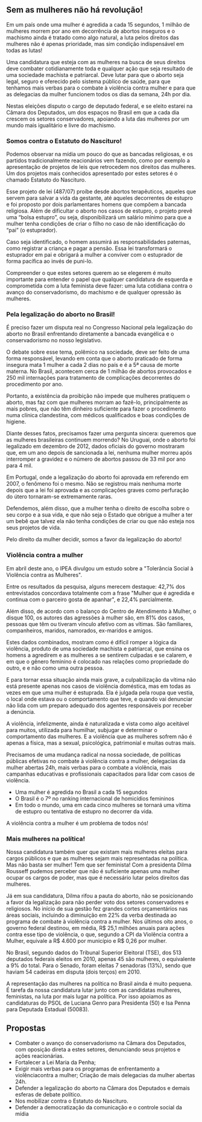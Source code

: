 ## Sem as mulheres não há revolução!

Em um país onde uma mulher é agredida a cada 15 segundos, 1 milhão de mulheres morrem por ano em decorrência de abortos inseguros e o machismo ainda é tratado como algo natural, a luta pelos direitos das mulheres não é apenas prioridade, mas sim condição indispensável em todas as lutas!

Uma candidatura que esteja com as mulheres na busca de seus direitos deve combater cotidianamente toda e qualquer ação que seja resultado de uma sociedade machista e patriarcal.
Deve lutar para que o aborto seja legal, seguro e oferecido pelo sistema público de saúde, para que tenhamos mais verbas para o combate à violência contra mulher e para que as delegacias da mulher funcionem todos os dias da semana, 24h por dia.

Nestas eleições disputo o cargo de deputado federal, e se eleito estarei na Câmara dos Deputados, um dos espaços no Brasil em que a cada dia crescem os setores conservadores, apoiando a luta das mulheres por um mundo mais igualitário e livre do machismo.

### Somos contra o Estatuto do Nascituro!

Podemos observar na mídia um pouco do que as bancadas religiosas, e os partidos tradicionalmente reacionários vem fazendo, como por exemplo a apresentação de projetos de leis que retrocedem nos direitos das mulheres. Um dos projetos mais conhecidos apresentado por estes setores é o chamado Estatuto do Nascituro.

Esse projeto de lei (487/07) proíbe desde abortos terapêuticos, aqueles que servem para salvar a vida da gestante, até aqueles decorrentes de estupro e foi proposto por dois parlamentares homens que compõem a bancada religiosa. Além de dificultar o aborto nos casos de estupro, o projeto prevê uma “bolsa estupro”, ou seja, disponibilizará um salário mínimo para que a mulher tenha condições de criar o filho no caso de não identificação do “pai” (o estuprador).

Caso seja identificado, o homem assumirá as responsabilidades paternas, como registrar a criança e pagar a pensão. Essa lei transformará o estuprador em pai e obrigará a mulher a conviver com o estuprador de forma pacífica ao invés de puni-lo.

Compreender o que estes setores querem ao se elegerem é muito importante para entender o papel que qualquer candidatura de esquerda e comprometida com a luta feminista deve fazer: uma luta cotidiana contra o avanço do conservadorismo, do machismo e de qualquer opressão às mulheres.

### Pela legalização do aborto no Brasil!

É preciso fazer um disputa real no Congresso Nacional pela legalização do aborto no Brasil enfrentando diretamente a bancada evangélica e o conservadorismo no nosso legislativo.

O debate sobre esse tema, polêmico na sociedade, deve ser feito de uma forma responsável, levando em conta que o aborto praticado de forma insegura mata 1 mulher a cada 2 dias no país e é a 5ª causa de morte materna. No Brasil, acontecem cerca de 1 milhão de abortos provocados e 250 mil internações para tratamento de complicações decorrentes do procedimento por ano.

Portanto, a existência da proibição não impede que mulheres pratiquem o aborto, mas faz com que mulheres morram ao fazê-lo, principalmente as mais pobres, que não têm dinheiro suficiente para fazer o procedimento numa clínica clandestina, com médicos qualificados e boas condições de higiene.

Diante desses fatos, precisamos fazer uma pergunta sincera: queremos que as mulheres brasileiras continuem morrendo? No Uruguai, onde o aborto foi legalizado em dezembro de 2012, dados oficiais do governo mostraram que, em um ano depois de sancionada a lei, nenhuma mulher morreu após interromper a gravidez e o número de abortos passou de 33 mil por ano para 4 mil.

Em Portugal, onde a legalização do aborto foi aprovada em referendo em 2007, o fenômeno foi o mesmo. Não se registrou mais nenhuma morte depois que a lei foi aprovada e as complicações graves como perfuração do útero tornaram-se extremamente raras.

Defendemos, além disso, que a mulher tenha o direito de escolha sobre o seu corpo e a sua vida, e que não seja o Estado que obrigue a mulher a ter um bebê que talvez ela não tenha condições de criar ou que não esteja nos seus projetos de vida.

Pelo direito da mulher decidir, somos a favor da legalização do aborto!

### Violência contra a mulher

Em abril deste ano, o IPEA divulgou um estudo sobre a "Tolerância Social à Violência contra as Mulheres".

Entre os resultados da pesquisa, alguns merecem destaque: 42,7% dos entrevistados concordava totalmente com a frase "Mulher que é agredida e continua com o parceiro gosta de apanhar", e 22,4% parcialmente.

Além disso, de acordo com o balanço do Centro de Atendimento à Mulher, o disque 100, os autores das agressões à mulher são, em 81% dos casos, pessoas que têm ou tiveram vínculo afetivo com as vítimas. São familiares, companheiros, maridos, namorados, ex-maridos e amigos.

Estes dados combinados, mostram como é difícil romper a lógica da violência, produto de uma sociedade machista e patriarcal, que ensina os homens a agredirem e as mulheres a se sentirem culpadas e se calarem, e em que o gênero feminino é colocado nas relações como propriedade do outro, e e não como uma outra pessoa.

E para tornar essa situação ainda mais grave, a culpabilização da vítima não está presente apenas nos casos de violência doméstica, mas em todas as vezes em que uma mulher é estuprada. Ela é julgada pela roupa que vestia, o local onde estava ou o comportamento que teve, e quando vai denunciar não lida com um preparo adequado dos agentes responsáveis por receber a denúncia.

A violência, infelizmente, ainda é naturalizada e vista como algo aceitável para muitos, utilizada para humilhar, subjugar e determinar o comportamento das mulheres. E a violência que as mulheres sofrem não é apenas a física, mas a sexual, psicológica, patrimonial e muitas outras mais.

Precisamos de uma mudança radical na nossa sociedade, de políticas públicas efetivas no combate à violência contra a mulher, delegacias da mulher abertas 24h, mais verbas para o combate a violência, mais campanhas educativas e profissionais capacitados para lidar com casos de violência.

 * Uma mulher é agredida no Brasil a cada 15 segundos
 * O Brasil é o 7º no ranking internacional de homicídios femininos
 * Em todo o mundo, uma em cada cinco mulheres se tornará uma vítima de estupro ou tentativa de estupro no decorrer da vida.

A violência contra a mulher é um problema de todos nós!

### Mais mulheres na política!

Nossa candidatura também quer que existam mais mulheres eleitas para cargos públicos e que as mulheres sejam mais representadas na política. Mas não basta ser mulher! Tem que ser feminista!
Com a presidenta Dilma Rousseff pudemos perceber que não é suficiente apenas uma mulher ocupar os cargos de poder, mas que é necessário lutar pelos direitos das mulheres.

Já em sua candidatura, Dilma rifou a pauta do aborto, não se posicionando a favor da legalização para não perder voto dos setores conservadores e religiosos. No início de sua gestão fez grandes cortes orçamentários nas áreas sociais, incluindo a diminuição em 22% da verba destinada ao programa de combate à violência contra a mulher. Nos últimos oito anos, o governo federal destinou, em média, R$ 25,1 milhões anuais para ações contra esse tipo de violência, o que, segundo a CPI da Violência contra a Mulher, equivale a R$ 4.600 por município e R$ 0,26 por mulher.

No Brasil, segundo dados do Tribunal Superior Eleitoral (TSE), dos 513 deputados federais eleitos em 2010, apenas 45 são mulheres, o equivalente a 9% do total. Para o Senado, foram eleitas 7 senadoras (13%), sendo que haviam 54 cadeiras em disputa (dois terços) em 2010.

A representação das mulheres na política no Brasil ainda é muito pequena. É tarefa da nossa candidatura lutar junto com as candidatas mulheres, feministas, na luta por mais lugar na política. Por isso apoiamos as candidaturas do PSOL de Luciana Genro para Presidenta (50) e Isa Penna para Deputada Estadual (50083).

## Propostas

 * Combater o avanço do conservadorismo na Câmara dos Deputados, com oposição direta a estes setores, denunciando seus projetos e ações reacionárias.
 * Fortalecer a Lei Maria da Penha;
 * Exigir mais verbas para os programas de enfrentamento a violênciacontra a mulher; Criação de mais delegacias da mulher abertas 24h.
 * Defender a legalização do aborto na Câmara dos Deputados e demais esferas de debate político.
 * Nos mobilizar contra o Estatuto do Nascituro.
 * Defender a democratização da comunicação e o controle social da mídia
